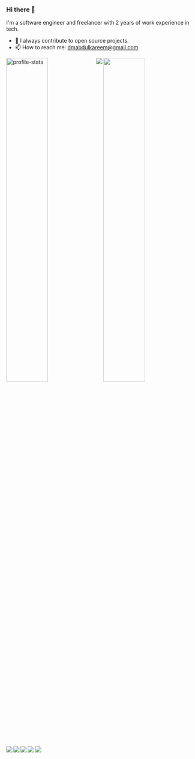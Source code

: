### Hi there 👋
 I'm a software engineer and freelancer with 2 years of work experience in tech. 
- 🔭 I always contribute to open source projects. 
- 📫 How to reach me: dmabdulkareem@gmail.com 

<img align="left" alt="profile-stats" src="https://github-readme-stats.vercel.app/api?username=AdamAbdulkareem&theme=dark&show_icons=true" width="47%" align="left"/>


<img src="https://github-readme-stats.vercel.app/api/top-langs/?username=&layout=compact" width="47%"/>
<img align="left" src="https://img.shields.io/badge/html5-%23E34F26.svg?style=for-the-badge&logo=html5&logoColor=white"/>
<img align="left" src="https://img.shields.io/badge/css3-%231572B6.svg?style=for-the-badge&logo=css3&logoColor=white"/>
<img src="https://img.shields.io/badge/javascript-%23323330.svg?style=for-the-badge&logo=javascript&logoColor=%23F7DF1E"/>
<img align="left" src="https://img.shields.io/badge/c-%2300599C.svg?style=for-the-badge&logo=c&logoColor=white"/>
<img align= "left" src="https://img.shields.io/badge/python-3670A0?style=for-the-badge&logo=python&logoColor=ffdd54"/>
<img src="https://img.shields.io/badge/git-%23F05033.svg?style=for-the-badge&logo=git&logoColor=white" />
